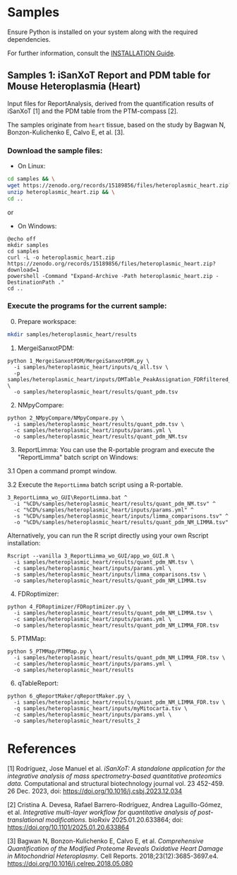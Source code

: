 # Samples

Ensure Python is installed on your system along with the required dependencies.

For further information, consult the [INSTALLATION Guide](INSTALLATION.md).



## Samples 1: iSanXoT Report and PDM table for Mouse Heteroplasmia (Heart)

Input files for ReportAnalysis, derived from the quantification results of iSanXoT [1] and the PDM table from the PTM-compass [2].

The samples originate from `heart` tissue, based on the study by Bagwan N, Bonzon-Kulichenko E, Calvo E, et al. [3].

### Download the sample files:

+ On Linux:
```bash
cd samples && \
wget https://zenodo.org/records/15189856/files/heteroplasmic_heart.zip?download=1 -O heteroplasmic_heart.zip && \
unzip heteroplasmic_heart.zip && \
cd ..
```

or

+ On Windows:
```batch
@echo off
mkdir samples
cd samples
curl -L -o heteroplasmic_heart.zip https://zenodo.org/records/15189856/files/heteroplasmic_heart.zip?download=1 
powershell -Command "Expand-Archive -Path heteroplasmic_heart.zip -DestinationPath ."
cd ..
```

### Execute the programs for the current sample:

0. Prepare workspace:
```bash
mkdir samples/heteroplasmic_heart/results
```

1. MergeiSanxotPDM:
```
python 1_MergeiSanxotPDM/MergeiSanxotPDM.py \
  -i samples/heteroplasmic_heart/inputs/q_all.tsv \
  -p samples/heteroplasmic_heart/inputs/DMTable_PeakAssignation_FDRfiltered_DM0S_PA_T_PeakAssignation_SS_Heart_FDR_PDMTable_GM_J_PDM_Table_pgmFreq.tsv \
  -o samples/heteroplasmic_heart/results/quant_pdm.tsv
```

2. NMpyCompare:
```
python 2_NMpyCompare/NMpyCompare.py \
  -i samples/heteroplasmic_heart/results/quant_pdm.tsv \
  -c samples/heteroplasmic_heart/inputs/params.yml \
  -o samples/heteroplasmic_heart/results/quant_pdm_NM.tsv
```

3. ReportLimma:
You can use the R-portable program and execute the "ReportLimma" batch script on Windows:

3.1 Open a command prompt window.

3.2 Execute the `ReportLimma` batch script using a R-portable.
```
3_ReportLimma_wo_GUI\ReportLimma.bat ^
  -i "%CD%/samples/heteroplasmic_heart/results/quant_pdm_NM.tsv" ^
  -c "%CD%/samples/heteroplasmic_heart/inputs/params.yml" ^
  -s "%CD%/samples/heteroplasmic_heart/inputs/limma_comparisons.tsv" ^
  -o "%CD%/samples/heteroplasmic_heart/results/quant_pdm_NM_LIMMA.tsv"
```

Alternatively, you can run the R script directly using your own Rscript installation:
```
Rscript --vanilla 3_ReportLimma_wo_GUI/app_wo_GUI.R \
  -i samples/heteroplasmic_heart/results/quant_pdm_NM.tsv \
  -c samples/heteroplasmic_heart/inputs/params.yml \
  -s samples/heteroplasmic_heart/inputs/limma_comparisons.tsv \
  -o samples/heteroplasmic_heart/results/quant_pdm_NM_LIMMA.tsv
```

4. FDRoptimizer:
```
python 4_FDRoptimizer/FDRoptimizer.py \
  -i samples/heteroplasmic_heart/results/quant_pdm_NM_LIMMA.tsv \
  -c samples/heteroplasmic_heart/inputs/params.yml \
  -o samples/heteroplasmic_heart/results/quant_pdm_NM_LIMMA_FDR.tsv
```

5. PTMMap:
```
python 5_PTMMap/PTMMap.py \
  -i samples/heteroplasmic_heart/results/quant_pdm_NM_LIMMA_FDR.tsv \
  -c samples/heteroplasmic_heart/inputs/params.yml \
  -o samples/heteroplasmic_heart/results
```

6. qTableReport:
```
python 6_qReportMaker/qReportMaker.py \
  -i samples/heteroplasmic_heart/results/quant_pdm_NM_LIMMA_FDR.tsv \
  -q samples/heteroplasmic_heart/inputs/myMitocarta.tsv \
  -c samples/heteroplasmic_heart/inputs/params.yml \
  -o samples/heteroplasmic_heart/results_2
```

<!--

## Samples 2: iSanXoT Report and PDM table for Mouse Heteroplasmia (Liver)

You can download the input files for this `liver` sample, derived from the study by Bagwan N, Bonzon-Kulichenko E, Calvo E, et al. [1] at the following URL:

https://zenodo.org/records/XXXXX/files/heteroplasmic_liver.zip?download=1

To execute the pipeline, follow the same steps as in Sample 1.


## Samples 3: iSanXoT Report and PDM table for Mouse Heteroplasmia (Muscle)

You can download the input files for this sample from the following URL:

https://zenodo.org/records/XXXX/files/heteroplasmic_muscle.zip?download=1

To execute the pipeline, follow the same steps as in Sample 1.

-->


# References

[1] Rodríguez, Jose Manuel et al. *iSanXoT: A standalone application for the integrative analysis of mass spectrometry-based quantitative proteomics data.* Computational and structural biotechnology journal vol. 23 452-459. 26 Dec. 2023, doi: https://doi.org/10.1016/j.csbj.2023.12.034

[2] Cristina A. Devesa, Rafael Barrero-Rodríguez, Andrea Laguillo-Gómez, et al. *Integrative multi-layer workflow for quantitative analysis of post-translational modifications.* bioRxiv 2025.01.20.633864; doi: https://doi.org/10.1101/2025.01.20.633864

[3] Bagwan N, Bonzon-Kulichenko E, Calvo E, et al. *Comprehensive Quantification of the Modified Proteome Reveals Oxidative Heart Damage in Mitochondrial Heteroplasmy*. Cell Reports. 2018;23(12):3685-3697.e4. https://doi.org/10.1016/j.celrep.2018.05.080